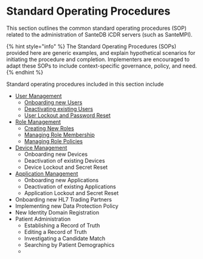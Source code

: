# Standard Operating Procedures

This section outlines the common standard operating procedures (SOP) related to the administration of SanteDB iCDR servers (such as SanteMPI).&#x20;

{% hint style="info" %}
The Standard Operating Procedures (SOPs) provided here are generic examples, and explain hypothetical scenarios for initiating the procedure and completion. Implementers are encouraged to adapt these SOPs to include context-specific governance, policy, and need.
{% endhint %}

Standard operating procedures included in this section include

* [User Management](user-management-sops/)
  * [Onboarding new Users](user-management-sops/sop-onboarding-users.md)
  * [Deactivating existing Users](user-management-sops/sop-deactivating-users.md)
  * [User Lockout and Password Reset](user-management-sops/sop-user-lockout.md)
* [Role Management](role-management-sops/)
  * [Creating New Roles](role-management-sops/creating-new-roles.md)
  * [Managing Role Membership](role-management-sops/assigning-users-to-roles.md)
  * [Managing Role Policies](role-management-sops/sop-role-policy-assignment.md)
* [Device Management](device-management-sops.md)
  * Onboarding new Devices
  * Deactivation of existing Devices
  * Device Lockout and Secret Reset
* [Application Management](application-management-sops.md)
  * Onboarding new Applications
  * Deactivation of existing Applications
  * Application Lockout and Secret Reset
* Onboarding new HL7 Trading Partners
* Implementing new Data Protection Policy
* New Identity Domain Registration
* Patient Administration
  * Establishing a Record of Truth
  * Editing a Record of Truth
  * Investigating a Candidate Match
  * Searching by Patient Demographics
  *


